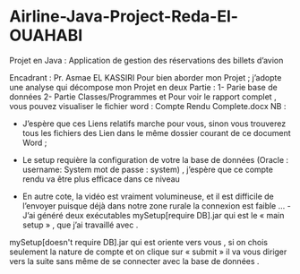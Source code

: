 # Airline-Java-Project-Reda-El-OUAHABI
Projet en Java : Application de gestion des réservations des billets d’avion 

Encadrant : Pr. Asmae EL KASSIRI
Pour bien aborder mon Projet ; j’adopte une analyse qui décompose mon Projet en deux Partie : 
1-	Parie base de données
2-	Partie Classes/Programmes 
 et Pour voir le rapport complet ,  vous pouvez visualiser le fichier word  : Compte Rendu Complete.docx
NB : 
-	J’espère que ces Liens relatifs marche pour vous, sinon vous trouverez tous les fichiers des Lien dans le même dossier courant de ce document Word ;

-	Le setup requière la configuration de votre la base de données (Oracle : username: System mot de passe : system) , j’espère que ce compte rendu va être plus efficace dans ce niveau 

-	En autre cote, la vidéo est vraiment volumineuse, et il est difficile de l’envoyer puisque déjà dans notre zone rurale la connexion est faible ...
-J’ai généré deux exécutables 
  mySetup[require DB].jar qui est le « main setup » , que j’ai travaillé avec .

mySetup[doesn't require DB].jar qui est oriente vers vous , si on chois seulement la nature de compte et on clique sur « submit » il va vous diriger vers la suite sans même de se connecter avec la base de données .


